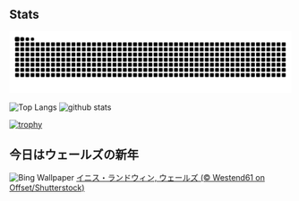 ## Stats
<picture>
  <source media="(prefers-color-scheme: dark)" srcset="https://raw.githubusercontent.com/ba230t/ba230t/output/github-contribution-grid-snake-dark.svg">
  <source media="(prefers-color-scheme: light)" srcset="https://raw.githubusercontent.com/ba230t/ba230t/output/github-contribution-grid-snake.svg">
  <img alt="github contribution grid snake animation" src="https://raw.githubusercontent.com/ba230t/ba230t/output/github-contribution-grid-snake.svg">
</picture>

<p align="left">
  <img alt="Top Langs" height="150px" src="https://github-readme-stats.vercel.app/api/top-langs/?username=ba230t&layout=compact&theme=transparent" />
  <img alt="github stats" height="150px" src="https://github-readme-stats.vercel.app/api?username=ba230t&theme=transparent" />
</p>

[![trophy](https://github-profile-trophy.vercel.app/?username=ba230t&theme=transparent&column=7)](https://github.com/ryo-ma/github-profile-trophy)


<!-- Bing Wallpaper Start -->
## 今日はウェールズの新年
![Bing Wallpaper](https://www.bing.com/th?id=OHR.CoastalWales_JA-JP4408975920_1920x1080.jpg&rf=LaDigue_1920x1080.jpg&pid=hp)
[イニス・ランドウィン, ウェールズ (© Westend61 on Offset/Shutterstock)](https://www.bing.com/search?q=%E3%82%A4%E3%83%8B%E3%82%B9%E3%83%BB%E3%83%A9%E3%83%B3%E3%83%89%E3%82%A6%E3%82%A3%E3%83%B3&form=hpcapt&filters=HpDate%3a%2220250112_1500%22)
<!-- Bing Wallpaper End -->
